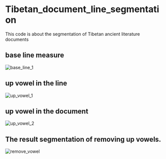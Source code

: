# Tibetan_document_line_segmentation
This code is about the segmentation of Tibetan ancient literature documents

## base line measure 
![base_line_1](https://github.com/LIUHUAMING888999/Tibetan_document_line_segmentation/assets/30866590/991e99ea-45e6-4ccf-94c0-425305043341)
## up vowel in the line
![up_vowel_1](https://github.com/LIUHUAMING888999/Tibetan_document_line_segmentation/assets/30866590/8f991b79-4790-4091-868b-0bf9f292bc15)
## up vowel in the document
![up_vowel_2](https://github.com/LIUHUAMING888999/Tibetan_document_line_segmentation/assets/30866590/ae452872-c44d-4ef6-9a9d-a2e26b249e18)
## The result segmentation of removing up vowels.
![remove_vowel](https://github.com/LIUHUAMING888999/Tibetan_document_line_segmentation/assets/30866590/7806f572-b5ea-4067-862b-cb80f5475006)
